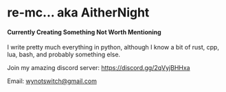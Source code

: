 <h1>re-mc... aka AitherNight</h1>
<h4>Currently Creating Something Not Worth Mentioning</h4>

I write pretty much everything in python, although I know a bit of rust, cpp, lua, bash, and probably something else.

Join my amazing discord server: https://discord.gg/2qVyjBHHxa

Email: wynotswitch@gmail.com


<!---
re-mc/re-mc is a ✨ special ✨ repository because its `README.md` (this file) appears on your GitHub profile.
You can click the Preview link to take a look at your changes.
--->
